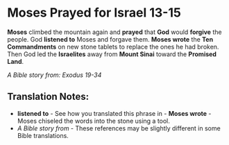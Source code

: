 Moses Prayed for Israel 13-15
===============================


**Moses** climbed the mountain again and **prayed** that **God**
would **forgive** the people.  God **listened to** Moses and forgave
them. **Moses wrote** the **Ten Commandments** on new stone tablets to
replace the ones he had broken. Then God led the **Israelites** away
from **Mount Sinai** toward the **Promised Land**.

*A Bible story from: Exodus 19-34*

Translation Notes:
------------------

-   **listened to** - See how you translated this phrase in -   **Moses
wrote** - Moses chiseled the words into the stone using a
    tool.
-   *A Bible story from* - These references may be slightly different in
    some Bible translations.

